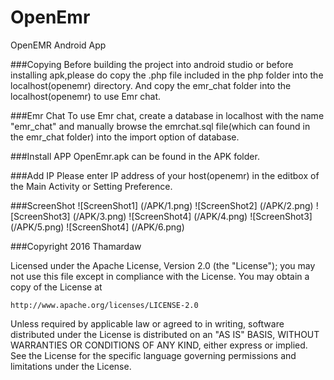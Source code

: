 # OpenEmr
OpenEMR Android App

###Copying
Before building the project into android studio or before installing apk,please do copy the .php file included in the php folder into the localhost(openemr) directory.
And copy the emr_chat folder into the localhost(openemr) to use Emr chat.

###Emr Chat
To use Emr chat, create a database in localhost with the name "emr_chat" and manually browse the emrchat.sql file(which can found in the emr_chat folder) into the import option of database.

###Install APP
OpenEmr.apk can be found in the APK folder.

###Add IP
Please enter IP address of your host(openemr) in the editbox of the Main Activity or Setting Preference.

###ScreenShot
![ScreenShot1] (/APK/1.png)
![ScreenShot2] (/APK/2.png)
![ScreenShot3] (/APK/3.png)
![ScreenShot4] (/APK/4.png)
![ScreenShot3] (/APK/5.png)
![ScreenShot4] (/APK/6.png)

###Copyright 2016 Thamardaw

Licensed under the Apache License, Version 2.0 (the "License");
you may not use this file except in compliance with the License.
You may obtain a copy of the License at

    http://www.apache.org/licenses/LICENSE-2.0

Unless required by applicable law or agreed to in writing, software
distributed under the License is distributed on an "AS IS" BASIS,
WITHOUT WARRANTIES OR CONDITIONS OF ANY KIND, either express or implied.
See the License for the specific language governing permissions and
limitations under the License.


